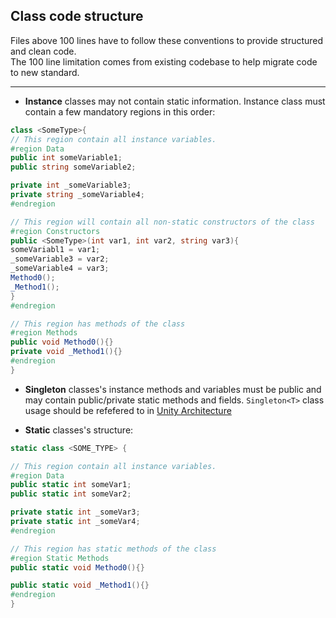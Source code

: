 ## Class code structure
Files above 100 lines have to follow these conventions to provide structured and clean code.<br/>
The 100 line limitation comes from existing codebase to help migrate code to new standard.

<hr/>

- **Instance** classes may not contain static information.
Instance class must contain a few mandatory regions in this order:
```csharp
class <SomeType>{
// This region contain all instance variables.
#region Data
public int someVariable1;
public string someVariable2;

private int _someVariable3;
private string _someVariable4;
#endregion

// This region will contain all non-static constructors of the class
#region Constructors
public <SomeType>(int var1, int var2, string var3){
someVariabl1 = var1;
_someVariable3 = var2;
_someVariable4 = var3;
Method0();
_Method1();
}
#endregion

// This region has methods of the class
#region Methods
public void Method0(){}
private void _Method1(){}
#endregion
}
```

- **Singleton** classes's instance methods and variables must be public and may contain public/private static methods and fields.
`Singleton<T>` class usage should be refefered to in [Unity Architecture](https://github.com/Noxrat/Conventions/blob/main/Architecture/Unity.md)


- **Static** classes's structure:
```csharp
static class <SOME_TYPE> {

// This region contain all instance variables.
#region Data
public static int someVar1;
public static int someVar2;

private static int _someVar3;
private static int _someVar4;
#endregion

// This region has static methods of the class
#region Static Methods
public static void Method0(){}

public static void _Method1(){}
#endregion
}
```
